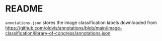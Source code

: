 # README

`annotations.json` stores the image classification labels downloaded from https://github.com/oldvis/annotations/blob/main/image-classification/library-of-congress/annotations.json
